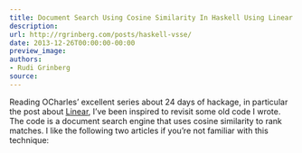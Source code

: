 ```yaml
---
title: Document Search Using Cosine Similarity In Haskell Using Linear
description:
url: http://rgrinberg.com/posts/haskell-vsse/
date: 2013-12-26T00:00:00-00:00
preview_image:
authors:
- Rudi Grinberg
source:
---
```


<p>Reading OCharles’ excellent series about 24 days of hackage, in
particular the post about
<a href="http://ocharles.org.uk/blog/posts/2013-12-02-24-days-of-hackage-linear.html" class="reference external">Linear</a>,
I’ve been inspired to revisit some old code I wrote. The code is a
document search engine that uses cosine similarity to rank matches. I
like the following two articles if you’re not familiar with this
technique:</p>

